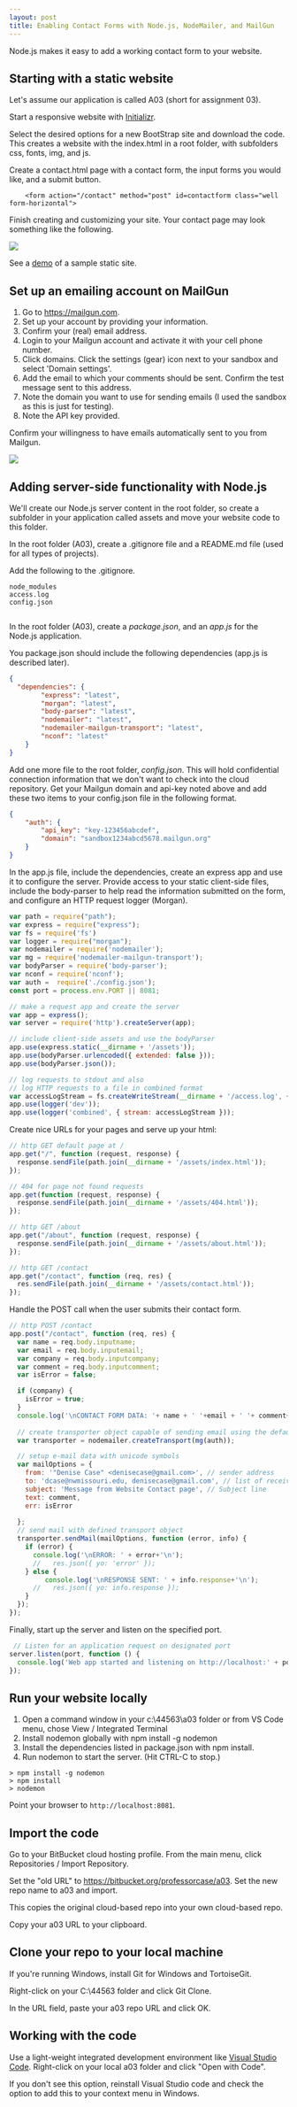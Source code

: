 ```yaml
---
layout: post
title: Enabling Contact Forms with Node.js, NodeMailer, and MailGun
---
```


Node.js makes it easy to add a working contact form to your website. 

## Starting with a static website

Let's assume our application is called A03 (short for assignment 03). 

 Start a responsive website with [Initializr](http://www.initializr.com/). 
 
 Select the desired options for a new BootStrap site and download the code. This creates a website with the index.html in a root folder, with subfolders css, fonts, img, and js.  
 
 Create a contact.html page with a contact form, the input forms you would like, and a submit button. 
 
 ```
     <form action="/contact" method="post" id=contactform class="well form-horizontal">
 ```

 
Finish creating and customizing your site.  Your contact page may look something like the following.

[![](http://denisecase.github.io/project/44563-A03/assets/img/2016-10-08_1056.png)](http://denisecase.github.io/project/44563-A03/assets/img/2016-10-08_1056.png)

See a [demo](http://denisecase.github.io/project/44563-A03/assets/index.html) of a sample static site.
 
## Set up an emailing account on MailGun
 
1. Go to https://mailgun.com.  
1. Set up your account by providing your information.
1. Confirm your (real) email address. 
1. Login to your Mailgun account and activate it with your cell phone number. 
1. Click domains.  Click the settings (gear) icon next to your sandbox and select 'Domain settings'.
1. Add the email to which your comments should be sent. Confirm the test message sent to this address.
1. Note the domain you want to use for sending emails (I used the sandbox as this is just for testing). 
1. Note the API key provided. 

 Confirm your willingness to have emails automatically sent to you from Mailgun.
 
 [![](http://denisecase.github.io/project/44563-A03/assets/img/2016-10-08_1110.png)](http://denisecase.github.io/project/44563-A03/assets/img/2016-10-08_1110.png)
 
## Adding server-side functionality with Node.js
 
We'll create our Node.js server content in the root folder, so create a subfolder in your application called assets and move your website code to this folder. 
 
In the root folder (A03), create a .gitignore file and a README.md file (used for all types of projects).
 
Add the following to the .gitignore.
 
```
node_modules
access.log
config.json
    
```
 
In the root folder (A03), create a *package.json*, and an *app.js* for the Node.js application.
 
You package.json should include the following dependencies (app.js is described later).
 
``` json
{ 
  "dependencies": {  
        "express": "latest",  
        "morgan": "latest",  
        "body-parser": "latest",  
        "nodemailer": "latest",  
        "nodemailer-mailgun-transport": "latest",  
        "nconf": "latest"  
    }  
}  
```
 
 
 Add one more file to the root folder, *config.json*.  This will hold confidential connection information that we don't want to check into the cloud repository.  Get your Mailgun domain and api-key noted above and add these two items to your config.json file in the following format.
 
``` json
{
    "auth": {
        "api_key": "key-123456abcdef",
        "domain": "sandbox1234abcd5678.mailgun.org"
    }
}
```

In the app.js file, include the dependencies, create an express app and use it to configure the server. 
Provide access to your static client-side files, include the body-parser to help read the information submitted on the form, and configure an HTTP request logger (Morgan). 

``` javascript
var path = require("path");
var express = require("express");
var fs = require('fs')
var logger = require("morgan");  
var nodemailer = require('nodemailer');
var mg = require('nodemailer-mailgun-transport');
var bodyParser = require('body-parser');
var nconf = require('nconf');
var auth =  require('./config.json');
const port = process.env.PORT || 8081;

// make a request app and create the server 
var app = express();
var server = require('http').createServer(app);

// include client-side assets and use the bodyParser
app.use(express.static(__dirname + '/assets'));
app.use(bodyParser.urlencoded({ extended: false }));
app.use(bodyParser.json());

// log requests to stdout and also
// log HTTP requests to a file in combined format
var accessLogStream = fs.createWriteStream(__dirname + '/access.log', { flags: 'a' });
app.use(logger('dev'));
app.use(logger('combined', { stream: accessLogStream }));
```

Create nice URLs for your pages and serve up your html:

``` javascript
// http GET default page at /
app.get("/", function (request, response) {
  response.sendFile(path.join(__dirname + '/assets/index.html'));
});

// 404 for page not found requests
app.get(function (request, response) {
  response.sendFile(path.join(__dirname + '/assets/404.html'));
});

// http GET /about
app.get("/about", function (request, response) {
  response.sendFile(path.join(__dirname + '/assets/about.html'));
});

// http GET /contact
app.get("/contact", function (req, res) {
  res.sendFile(path.join(__dirname + '/assets/contact.html'));
});
```

Handle the POST call when the user submits their contact form.

``` javascript
// http POST /contact
app.post("/contact", function (req, res) {
  var name = req.body.inputname;
  var email = req.body.inputemail;
  var company = req.body.inputcompany;
  var comment = req.body.inputcomment;
  var isError = false;

  if (company) {
    isError = true;
  }
  console.log('\nCONTACT FORM DATA: '+ name + ' '+email + ' '+ comment+'\n');
  
  // create transporter object capable of sending email using the default SMTP transport
  var transporter = nodemailer.createTransport(mg(auth));

  // setup e-mail data with unicode symbols
  var mailOptions = {
    from: '"Denise Case" <denisecase@gmail.com>', // sender address
    to: 'dcase@nwmissouri.edu, denisecase@gmail.com', // list of receivers
    subject: 'Message from Website Contact page', // Subject line
    text: comment,
    err: isError
    
  };
  // send mail with defined transport object
  transporter.sendMail(mailOptions, function (error, info) {
    if (error) {
      console.log('\nERROR: ' + error+'\n');
      //   res.json({ yo: 'error' });
    } else {
         console.log('\nRESPONSE SENT: ' + info.response+'\n');
      //   res.json({ yo: info.response });
    }
  });
});
```

Finally, start up the server and listen on the specified port.

``` javascript
 // Listen for an application request on designated port
server.listen(port, function () {
  console.log('Web app started and listening on http://localhost:' + port);
});
```

## Run your website locally

1. Open a command window in your c:\44563\a03 folder or from VS Code menu, chose View / Integrated Terminal
2. Install nodemon globally with npm install -g nodemon
3. Install the dependencies listed in package.json with npm install.
4. Run nodemon to start the server.  (Hit CTRL-C to stop.)

```
> npm install -g nodemon
> npm install
> nodemon
```

Point your browser to `http://localhost:8081`. 

## Import the code

Go to your BitBucket cloud hosting profile. From the main menu, click Repositories / Import Repository. 

Set the "old URL" to https://bitbucket.org/professorcase/a03.  Set the new repo name to a03 and import. 

This copies the original cloud-based repo into your own cloud-based repo. 

Copy your a03 URL to your clipboard.

## Clone your repo to your local machine

If you're running Windows, install Git for Windows and TortoiseGit. 

Right-click on your C:\44563 folder and click Git Clone. 

In the URL field, paste your a03 repo URL and click OK. 


## Working with the code

Use a light-weight integrated development environment like [Visual Studio Code](https://code.visualstudio.com). 
Right-click on your local a03 folder and click "Open with Code".  

If you don't see this option, reinstall Visual Studio code and check the option to add this to your context menu in Windows.







